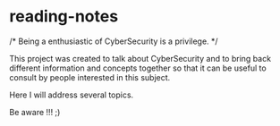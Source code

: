 # reading-notes

/* Being a enthusiastic of CyberSecurity is a privilege. */

This project was created to talk about CyberSecurity and to bring back different information and concepts together so that it can be useful to consult by people interested in this subject.

Here I will address several topics.

Be aware !!! ;)
